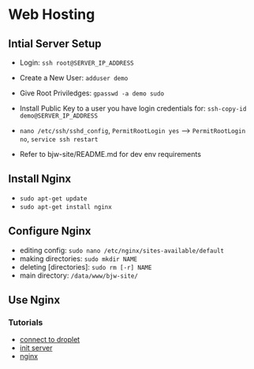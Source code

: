 # Web Hosting

## Intial Server Setup

- Login: `ssh root@SERVER_IP_ADDRESS`
- Create a New User: `adduser demo`
- Give Root Priviledges: `gpasswd -a demo sudo`
- Install Public Key to a user you have login credentials for: `ssh-copy-id demo@SERVER_IP_ADDRESS`
- `nano /etc/ssh/sshd_config`, `PermitRootLogin yes` --> `PermitRootLogin no`, `service ssh restart`

- Refer to bjw-site/README.md for dev env requirements

## Install Nginx

- `sudo apt-get update`
- `sudo apt-get install nginx`

## Configure Nginx

- editing config: `sudo nano /etc/nginx/sites-available/default`
- making directories: `sudo mkdir NAME`
- deleting [directories]: `sudo rm [-r] NAME`
- main directory: `/data/www/bjw-site/`

## Use Nginx


### Tutorials

- [connect to droplet](https://www.digitalocean.com/community/tutorials/how-to-connect-to-your-droplet-with-ssh)
- [init server](https://www.digitalocean.com/community/tutorials/initial-server-setup-with-ubuntu-14-04)
- [nginx](https://www.digitalocean.com/community/tutorials/how-to-install-nginx-on-ubuntu-14-04-lts?utm_source=Customerio&utm_medium=Email_Internal&utm_campaign=Email_UbuntuDistroApacheWelcome)

